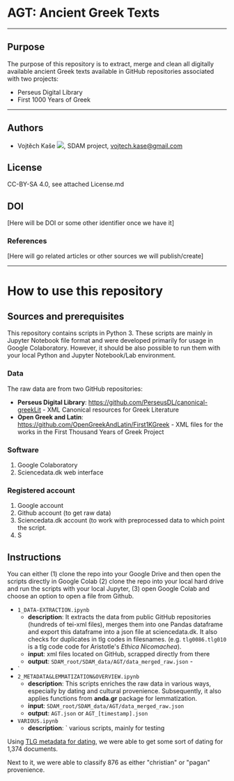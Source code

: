 # AGT: Ancient Greek Texts
---

## Purpose
The purpose of this repository is to extract, merge and clean all digitally available ancient Greek texts available in GitHub repositories associated with two projects:
* Perseus Digital Library 
* First 1000 Years of Greek 

---
## Authors
* Vojtěch Kaše [![](https://orcid.org/sites/default/files/images/orcid_16x16.png)]([0000-0002-6601-1605](https://www.google.com/url?q=http://orcid.org/0000-0002-6601-1605&sa=D&ust=1588773325679000)), SDAM project, vojtech.kase@gmail.com


## License
CC-BY-SA 4.0, see attached License.md

## DOI
[Here will be DOI or some other identifier once we have it]

### References
[Here will go related articles or other sources we will publish/create]

---
# How to use this repository

## Sources and prerequisites
This repository contains scripts in Python 3. These scripts are mainly in  Jupyter Notebook file format and were developed primarily for usage in Google Colaboratory. However, it should be also possible to run them with your local Python and Jupyter Notebook/Lab environment. 

### Data
The raw data are from two GitHub repositories:
* **Perseus Digital Library**:  https://github.com/PerseusDL/canonical-greekLit - XML Canonical resources for Greek Literature
* **Open Greek and Latin**: https://github.com/OpenGreekAndLatin/First1KGreek - XML files for the works in the First Thousand Years of Greek Project

### Software
1. Google Colaboratory
1. Sciencedata.dk web interface

### Registered account
1. Google account
2. Github account (to get raw data)
3. Sciencedata.dk account (to work with preprocessed data to which point the script.
4. S

## Instructions 

You can either (1) clone the repo into your Google Drive and then open the scripts directly in Google Colab (2) clone the repo into your local hard drive and run the scripts with your local Jupyter, (3) open Google Colab and choose an option to open a file from Github.

* `1_DATA-EXTRACTION.ipynb` 
	* **description**: It extracts the data from public GitHub repositories (hundreds of tei-xml files), merges them into one Pandas dataframe and export this dataframe into a json file at sciencedata.dk. It also checks for duplicates in tlg codes in filesnames.  (e.g. `tlg0086.tlg010` is a tlg code  code for Aristotle's *Ethica Nicomachea*).
	* **input**:  xml files located on GitHub, scrapped directly from there
	* **output**: `SDAM_root/SDAM_data/AGT/data_merged_raw.json` -
* `
* `2_METADATA&LEMMATIZATION&OVERVIEW.ipynb` 
	* **description**:  This scripts enriches the raw data in various ways, especially by dating and cultural provenience. Subsequently, it also applies functions from **anda.gr** package for lemmatization.
	* **input**: `SDAM_root/SDAM_data/AGT/data_merged_raw.json`
	* **output**:  `AGT.json` or `AGT_[timestamp].json`
* `VARIOUS.ipynb` 
	* **description**: ` various scripts, mainly for testing


Using [TLG metadata for dating](https://raw.githubusercontent.com/cltk/cltk/master/cltk/corpus/greek/tlg/author_date.py), we were able to get some sort of dating for 1,374 documents.

Next to it, we were able to classify 876 as either "christian" or "pagan" provenience. 
